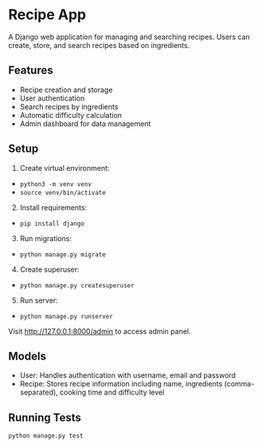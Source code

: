 # Recipe App

A Django web application for managing and searching recipes. Users can create, store, and search recipes based on ingredients.

## Features
- Recipe creation and storage
- User authentication
- Search recipes by ingredients
- Automatic difficulty calculation
- Admin dashboard for data management

## Setup
1. Create virtual environment:
- `python3 -m venv venv`
- `source venv/bin/activate`

2. Install requirements:
- `pip install django`

3. Run migrations:
- `python manage.py migrate`

4. Create superuser:
- `python manage.py createsuperuser`

5. Run server:
- `python manage.py runserver`

Visit http://127.0.0.1:8000/admin to access admin panel.

## Models
- User: Handles authentication with username, email and password
- Recipe: Stores recipe information including name, ingredients (comma-separated), cooking time and difficulty level

## Running Tests
`python manage.py test`